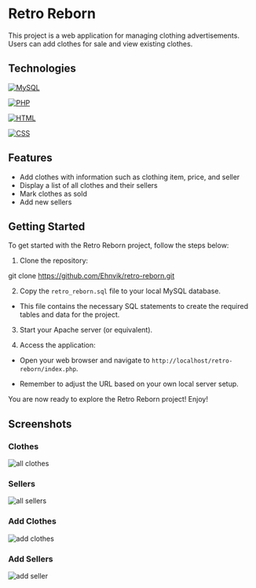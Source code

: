 
# Retro Reborn

This project is a web application for managing clothing advertisements. Users can add clothes for sale and view existing clothes.


## Technologies

[![MySQL](https://img.shields.io/badge/MySQL-Database-blue.svg)](https://www.mysql.com/)

[![PHP](https://img.shields.io/badge/PHP-Programming%20Language-purple.svg)](https://www.php.net/)

[![HTML](https://img.shields.io/badge/HTML-Markup%20Language-orange.svg)](https://developer.mozilla.org/en-US/docs/Web/HTML)

[![CSS](https://img.shields.io/badge/CSS-Stylesheet%20Language-blue.svg)](https://developer.mozilla.org/en-US/docs/Web/CSS)


## Features

- Add clothes with information such as clothing item, price, and seller
- Display a list of all clothes and their sellers
- Mark clothes as sold
- Add new sellers


## Getting Started

To get started with the Retro Reborn project, follow the steps below:

1. Clone the repository:

git clone https://github.com/Ehnvik/retro-reborn.git

2. Copy the `retro_reborn.sql` file to your local MySQL database.
- This file contains the necessary SQL statements to create the required tables and data for the project.

3. Start your Apache server (or equivalent).

4. Access the application:
- Open your web browser and navigate to `http://localhost/retro-reborn/index.php`.

- Remember to adjust the URL based on your own local server setup.

You are now ready to explore the Retro Reborn project! Enjoy!

## Screenshots

### Clothes
![all clothes](https://github.com/Ehnvik/portfolio/assets/87748379/a9de610f-125e-4e05-a40b-bbf9b6d20cd9)

###  Sellers
![all sellers](https://github.com/Ehnvik/portfolio/assets/87748379/c044c7ae-ad7d-4ac9-849c-5904b9ecd808)

###  Add Clothes
![add clothes](https://github.com/Ehnvik/portfolio/assets/87748379/153aacdc-e07a-4450-ba96-31f86ac11654)

### Add Sellers

![add seller](https://github.com/Ehnvik/portfolio/assets/87748379/3ab5da81-7280-41f3-b0f3-f4cee9c17fc7)